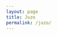 ```yaml
---
layout: page
title: Juzo
permalink: /juzo/
---
```

<!DOCTYPE html>
<html lang="en">
<head>
    <meta charset="UTF-8">
    <meta name="viewport" content="width=device-width, initial-scale=1.0">
    <title>Color Grid</title>
    <style>
        body {
            font-family: Arial, sans-serif;
            margin: 0px;
        }

        .color-grid {
            display: grid;
            grid-template-columns: repeat(1, 1fr);
            gap: 0px;
        }

        @media (orientation: landscape) {
            .color-grid {
                grid-template-columns: repeat(3, 1fr);
            }
        }

        .color-box {
            position: relative;
            height: 150px;
            display: flex;
            justify-content: center;
            align-items: center;
        }

        .color-label {
            position: absolute;
            color: white;
            font-weight: bold;
            
        }

.color-label {
    position: absolute;
    color: white;
    font-weight: bold;
    font-size: 16px; /* Adjust this value as needed */
    text-shadow: -1px -1px 0 #000,  
                 1px -1px 0 #000,
                 -1px 1px 0 #000,
                 1px 1px 0 #000;
}



    </style>
</head>
<body>
    <div class="color-grid">
        <!-- Colors will be populated here by the script -->
    </div>

    <script>
        // List of colors
        let colors = [
            {name: "Pinky", code: "#F2B5D4"},
            {name: "Magenta", code: "#FF00FF"},
            {name: "Red", code: "#FF0000"},
            {name: "Orange", code: "#FFA500"},
            {name: "Yellow", code: "#FFFF00"},
            {name: "Green", code: "#008000"},
            {name: "Blue", code: "#0000FF"},
            {name: "Indigo", code: "#4B0082"},
            {name: "Violet", code: "#EE82EE"},
            {name: "Black", code: "#000000"},
            {name: "White", code: "#FFFFFF"},
            {name: "Gray", code: "#808080"},
            {name: "Goldenrod", code: "#DAA520"},
            {name: "Aquamarine", code: "#7FFFD4"},
            {name: "Teal", code: "#008080"},
            {name: "Lime", code: "#00FF00"},
            {name: "Khaki", code: "#F0E68C"},
            {name: "Salmon", code: "#FA8072"},
            {name: "Plum", code: "#DDA0DD"},
            {name: "Periwinkle", code: "#CCCCFF"},
            {name: "Olive", code: "#808000"},
            {name: "Navy", code: "#000080"},
            {name: "Mint", code: "#3EB489"},
            {name: "Coral", code: "#FF7F50"},
            {name: "Chocolate", code: "#D2691E"},
            {name: "Charcoal", code: "#36454F"},
            {name: "Beige", code: "#F5F5DC"},
            {name: "Azure", code: "#007FFF"},
            {name: "Amber", code: "#FFBF00"},
            {name: "Crimson", code: "#DC143C"},
            {name: "Emerald", code: "#50C878"},
            {name: "Jade", code: "#00A86B"},
            {name: "Lavender", code: "#B57EDC"},
            {name: "Mustard", code: "#FFDB58"},
            {name: "Rose", code: "#FF007F"},
            {name: "Turquoise", code: "#40E0D0"},
            {name: "Bisque", code: "#FFE4C4"},
            {name: "Burgundy", code: "#800020"},
            {name: "Fuchsia", code: "#FF00FF"},
            {name: "Ivory", code: "#FFFFF0"},
            {name: "Lilac", code: "#C8A2C8"},
            {name: "Gold", code: "#FFD700"},
            {name: "Rust", code: "#B7410E"},
            {name: "Silver", code: "#C0C0C0"},
            {name: "Taupe", code: "#483C32"},
            {name: "Pear", code: "#D1E231"},
            {name: "Apricot", code: "#FBCEB1"},
            {name: "Bronze", code: "#CD7F32"},
            {name: "Cola", code: "#3E2723"},
            {name: "Ruby", code: "#E0115F"},
        ];

        let grid = document.querySelector(".color-grid");
        
        colors.forEach(color => {
            let box = document.createElement("div");
            box.className = "color-box";
            box.style.backgroundColor = color.code;

            let label = document.createElement("span");
            label.className = "color-label";
            label.innerText = color.name;

            box.appendChild(label);
            grid.appendChild(box);
        });
    </script>
</body>
</html>
